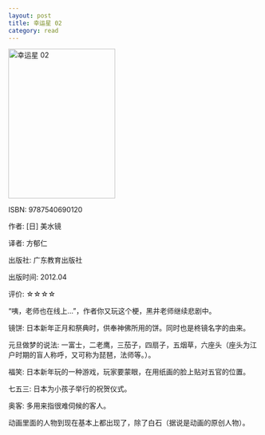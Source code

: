 ```yaml
---
layout: post
title: 幸运星 02
category: read
---
```

<img class="cover" title="9787540690120" src="/images/2012/06/9787540690120-214x300.jpg" alt="幸运星 02" width="214" height="300" />

ISBN: 9787540690120

作者: [日] 美水镜

译者: 方郁仁

出版社: 广东教育出版社

出版时间: 2012.04

评价: ☆☆☆☆

“咦，老师也在线上...”，作者你又玩这个梗，黑井老师继续悲剧中。

镜饼: 日本新年正月和祭典时，供奉神佛所用的饼。同时也是柊镜名字的由来。

元旦做梦的说法: 一富士，二老鹰，三茄子，四扇子，五烟草，六座头（座头为江户时期的盲人称呼，又可称为琵琶，法师等。）。

福笑: 日本新年玩的一种游戏，玩家要蒙眼，在用纸画的脸上贴对五官的位置。

七五三: 日本为小孩子举行的祝贺仪式。

奥客: 多用来指很难伺候的客人。

动画里面的人物到现在基本上都出现了，除了白石（据说是动画的原创人物）。
